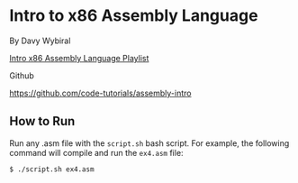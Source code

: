 # Intro to x86 Assembly Language

By Davy Wybiral

[Intro x86 Assembly Language Playlist](https://www.youtube.com/playlist?list=PLmxT2pVYo5LB5EzTPZGfFN0c2GDiSXgQe)

Github

https://github.com/code-tutorials/assembly-intro

## How to Run

Run any .asm file with the `script.sh` bash script. For example, the following command will compile and run the `ex4.asm` file:

`$ ./script.sh ex4.asm`

